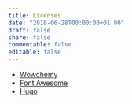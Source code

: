 ```yaml
---
title: Licenses
date: "2018-06-28T00:00:00+01:00"
draft: false
share: false
commentable: false
editable: false
---
```

- [Wowchemy](https://github.com/wowchemy/wowchemy-hugo-modules)
- [Font Awesome](https://fontawesome.com/license/free)
- [Hugo](https://gohugo.io/)

<meta name="robots" content="noindex">
